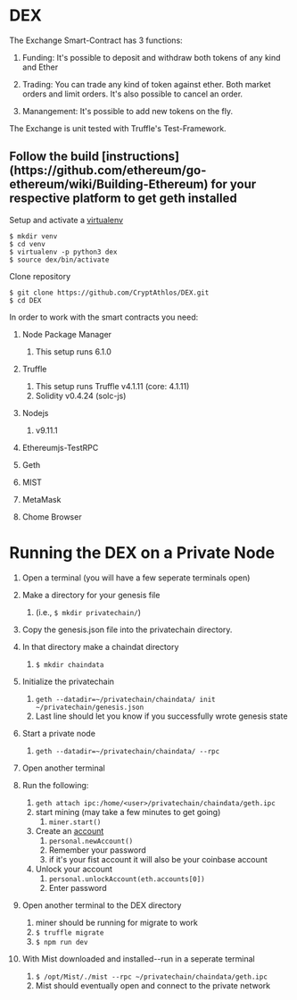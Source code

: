 # DEX

The Exchange Smart-Contract has 3 functions:

1. Funding: It's possible to deposit and withdraw both tokens of any kind and Ether

2. Trading: You can trade any kind of token against ether. Both market orders and limit orders. It's also possible to cancel an order.

3. Manangement: It's possible to add new tokens on the fly.

The Exchange is unit tested with Truffle's Test-Framework.


<h2>Follow the build [instructions](https://github.com/ethereum/go-ethereum/wiki/Building-Ethereum) for your respective platform to get geth installed</h2>

Setup and activate a [virtualenv](https://www.linkedin.com/pulse/setup-python-virtualenv-ubuntu-1604-jonathan-froiland/)

```
$ mkdir venv
$ cd venv
$ virtualenv -p python3 dex
$ source dex/bin/activate
```

Clone repository

```
$ git clone https://github.com/CryptAthlos/DEX.git
$ cd DEX
```
In order to work with the smart contracts you need:

1. Node Package Manager
    1. This setup runs 6.1.0

2. Truffle
    1. This setup runs Truffle v4.1.11 (core: 4.1.11)
    2. Solidity v0.4.24 (solc-js)

3. Nodejs
    1. v9.11.1
    
4. Ethereumjs-TestRPC

5. Geth

6. MIST

7. MetaMask

8. Chome Browser

<h1>Running the DEX on a Private Node</h1>

1. Open a terminal (you will have a few seperate terminals open)
2. Make a directory for your genesis file 
    1. (i.e., `$ mkdir privatechain/`)
3. Copy the genesis.json file into the privatechain directory.
4. In that directory make a chaindat directory 
    1. `$ mkdir chaindata`
5. Initialize the privatechain
    1. `geth --datadir=~/privatechain/chaindata/ init ~/privatechain/genesis.json`
    2. Last line should let you know if you successfully wrote genesis state
6. Start a private node
    1. `geth --datadir=~/privatechain/chaindata/ --rpc`

7. Open another terminal
8. Run the following:
    1. `geth attach ipc:/home/<user>/privatechain/chaindata/geth.ipc`
    2. start mining (may take a few minutes to get going)
        1. `miner.start()`
    3. Create an [account](https://github.com/ethereum/go-ethereum/wiki/Managing-your-accounts)
        1. `personal.newAccount()`
        2. Remember your password
        3. if it's your fist account it will also be your coinbase account
    4. Unlock your account
        1. `personal.unlockAccount(eth.accounts[0])`
        2. Enter password

9. Open another terminal to the DEX directory
    1. miner should be running for migrate to work
    2. `$ truffle migrate`
    3. `$ npm run dev`

10. With Mist downloaded and installed--run in a seperate terminal 
    1. `$ /opt/Mist/./mist --rpc ~/privatechain/chaindata/geth.ipc`
    2. Mist should eventually open and connect to the private network

